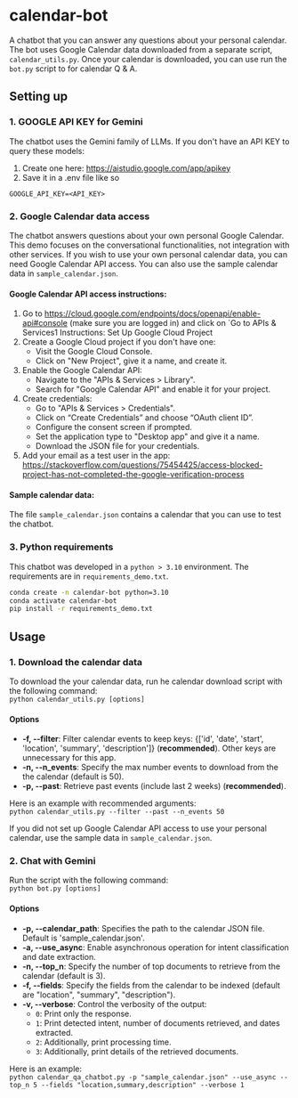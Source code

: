 # calendar-bot
A chatbot that you can answer any questions about your personal calendar.
The bot uses Google Calendar data downloaded from a separate script, `calendar_utils.py`. Once your calendar is downloaded, you can use run the `bot.py` script to for calendar Q & A.

## Setting up 

### 1. GOOGLE API KEY for Gemini
The chatbot uses the Gemini family of LLMs. If you don't have an API KEY to query these models:
1. Create one here: https://aistudio.google.com/app/apikey
2. Save it in a .env file like so
```
GOOGLE_API_KEY=<API_KEY>
```

### 2. Google Calendar data access
The chatbot answers questions about your own personal Google Calendar. This demo focuses on the conversational functionalities, not integration with other services. If you wish to use your own personal calendar data, you can need Google Calendar API access. You can also use the sample calendar data in `sample_calendar.json`.

#### Google Calendar API access instructions:
1. Go to https://cloud.google.com/endpoints/docs/openapi/enable-api#console (make sure you are logged in) and click on `Go to APIs & Services1
 Instructions: Set Up Google Cloud Project
2. Create a Google Cloud project if you don't have one:
    - Visit the Google Cloud Console.
    - Click on "New Project", give it a name, and create it.
3. Enable the Google Calendar API:
    - Navigate to the "APIs & Services > Library".
    - Search for "Google Calendar API" and enable it for your project.
4. Create credentials:
    - Go to "APIs & Services > Credentials".
    - Click on “Create Credentials” and choose “OAuth client ID”.
    - Configure the consent screen if prompted.
    - Set the application type to "Desktop app" and give it a name.
    - Download the JSON file for your credentials.
5. Add your email as a test user in the app: https://stackoverflow.com/questions/75454425/access-blocked-project-has-not-completed-the-google-verification-process

#### Sample calendar data:
The file `sample_calendar.json` contains a calendar that you can use to test the chatbot.

### 3. Python requirements
This chatbot was developed in a `python > 3.10` environment. The requirements are in `requirements_demo.txt`.

```bash
conda create -n calendar-bot python=3.10 
conda activate calendar-bot  
pip install -r requirements_demo.txt
```

## Usage
 
### 1. Download the calendar data
To download the your calendar data, run he calendar download script with the following command:  
```python calendar_utils.py [options]```

#### Options
- **-f, --filter**: Filter calendar events to keep keys: {['id', 'date', 'start', 'location', 'summary', 'description']} (**recommended**). Other keys are unnecessary for this app.
- **-n, --n_events**: Specify the max number events to download from the the calendar (default is 50).
- **-p, --past**: Retrieve past events (include last 2 weeks) (**recommended**).

Here is an example with recommended arguments:  
```python calendar_utils.py --filter --past --n_events 50```

If you did not set up Google Calendar API access to use your personal calendar, use the sample data in `sample_calendar.json`.

### 2. Chat with Gemini
Run the script with the following command:  
```python bot.py [options]```

#### Options
- **-p, --calendar_path**: Specifies the path to the calendar JSON file. Default is 'sample_calendar.json'.
- **-a, --use_async**: Enable asynchronous operation for intent classification and date extraction.
- **-n, --top_n**: Specify the number of top documents to retrieve from the calendar (default is 3).
- **-f, --fields**: Specify the fields from the calendar to be indexed (default are "location", "summary", "description").
- **-v, --verbose**: Control the verbosity of the output:
  - `0`: Print only the response.
  - `1`: Print detected intent, number of documents retrieved, and dates extracted.
  - `2`: Additionally, print processing time.
  - `3`: Additionally, print details of the retrieved documents.

Here is an example:  
```python calendar_qa_chatbot.py -p "sample_calendar.json" --use_async --top_n 5 --fields "location,summary,description" --verbose 1```
